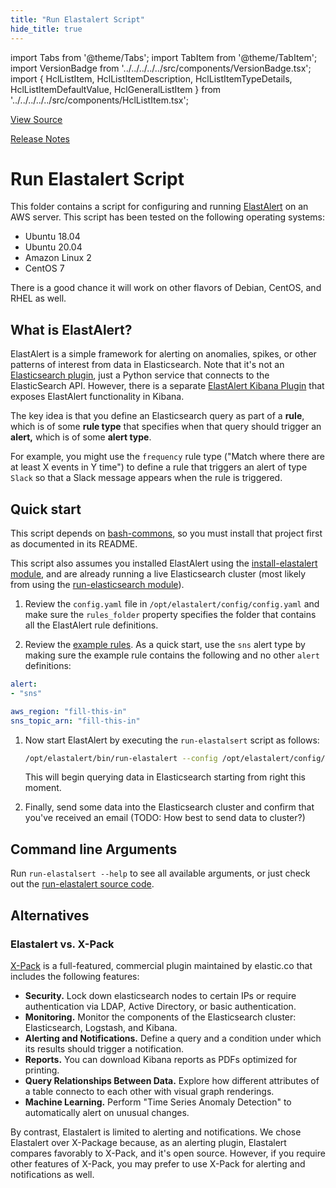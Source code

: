 ```yaml
---
title: "Run Elastalert Script"
hide_title: true
---
```


import Tabs from '@theme/Tabs';
import TabItem from '@theme/TabItem';
import VersionBadge from '../../../../../src/components/VersionBadge.tsx';
import { HclListItem, HclListItemDescription, HclListItemTypeDetails, HclListItemDefaultValue, HclGeneralListItem } from '../../../../../src/components/HclListItem.tsx';

<a href="https://github.com/gruntwork-io/terraform-aws-elk/tree/master/modules/run-elastalert" className="link-button" title="View the source code for this module in GitHub.">View Source</a>

<a href="https://github.com/gruntwork-io/terraform-aws-elk/releases?q=" className="link-button" title="Release notes for only the service catalog versions which impacted this service.">Release Notes</a>

# Run Elastalert Script

This folder contains a script for configuring and running [ElastAlert](https://github.com/Yelp/elastalert) on an AWS server. This script has been tested on the following operating systems:

*   Ubuntu 18.04
*   Ubuntu 20.04
*   Amazon Linux 2
*   CentOS 7

There is a good chance it will work on other flavors of Debian, CentOS, and RHEL as well.

## What is ElastAlert?

ElastAlert is a simple framework for alerting on anomalies, spikes, or other patterns of interest from data in Elasticsearch. Note that it's not an [Elasticsearch plugin](https://www.elastic.co/guide/en/elasticsearch/reference/current/modules-plugins.html), just a Python service that connects to the ElasticSearch API. However, there is a separate [ElastAlert Kibana Plugin](https://github.com/bitsensor/elastalert-kibana-plugin) that exposes ElastAlert functionality in Kibana.

The key idea is that you define an Elasticsearch query as part of a **rule**, which is of some **rule type** that specifies when that query should trigger an **alert,** which is of some **alert type**.

For example, you might use the `frequency` rule type ("Match where there are at least X events in Y time") to define a rule that triggers an alert of type `Slack` so that a Slack message appears when the rule is triggered.

## Quick start

This script depends on [bash-commons](https://github.com/gruntwork-io/bash-commons), so you must install that project
first as documented in its README.

This script also assumes you installed ElastAlert using the [install-elastalert module](https://github.com/gruntwork-io/terraform-aws-elk/tree/master/modules/install-elastalert), and are already running a live Elasticsearch cluster (most likely from using the [run-elasticsearch module](https://github.com/gruntwork-io/terraform-aws-elk/tree/master/modules/run-elasticsearch)).

1.  Review the `config.yaml` file in `/opt/elastalert/config/config.yaml` and make sure the `rules_folder` property specifies the folder that contains all the ElastAlert rule definitions.

2.  Review the [example rules](https://github.com/gruntwork-io/terraform-aws-elk/tree/master/examples/elk-amis/elastalert/elastalert-rules). As a quick start, use the `sns` alert type by making sure the example rule contains the following and no other `alert` definitions:

```yaml
alert:
- "sns"

aws_region: "fill-this-in"
sns_topic_arn: "fill-this-in"
```

1.  Now start ElastAlert by executing the `run-elastalsert` script as follows:

    ```bash
    /opt/elastalert/bin/run-elastalert --config /opt/elastalert/config/config.yaml
    ```

    This will begin querying data in Elasticsearch starting from right this moment.

2.  Finally, send some data into the Elasticsearch cluster and confirm that you've received an email (TODO: How best to send data to cluster?)

## Command line Arguments

Run `run-elastalsert --help` to see all available arguments, or just check out the [run-elastalert source code](https://github.com/gruntwork-io/terraform-aws-elk/tree/master/modules/run-elastalert/bin/run-elastalert).

## Alternatives

### Elastalert vs. X-Pack

[X-Pack](https://www.elastic.co/guide/en/x-pack/6.2/xpack-introduction.html) is a full-featured, commercial plugin maintained by
elastic.co that includes the following features:

*   **Security.** Lock down elasticsearch nodes to certain IPs or require authentication via LDAP, Active Directory, or
    basic authentication.
*   **Monitoring.** Monitor the components of the Elasticsearch cluster: Elasticsearch, Logstash, and Kibana.
*   **Alerting and Notifications.** Define a query and a condition under which its results should trigger a notification.
*   **Reports.** You can download Kibana reports as PDFs optimized for printing.
*   **Query Relationships Between Data.** Explore how different attributes of a table connecto to each other with visual graph renderings.
*   **Machine Learning.** Perform "Time Series Anomaly Detection" to automatically alert on unusual changes.

By contrast, Elastalert is limited to alerting and notifications. We chose Elastalert over X-Package because, as an alerting plugin, Elastalert compares favorably to X-Pack, and it's open source. However, if you require other features of X-Pack, you may prefer to use X-Pack for alerting and notifications as well.


<!-- ##DOCS-SOURCER-START
{
  "originalSources": [
    "https://github.com/gruntwork-io/terraform-aws-elk/tree/modules/run-elastalert/readme.md",
    "https://github.com/gruntwork-io/terraform-aws-elk/tree/modules/run-elastalert/variables.tf",
    "https://github.com/gruntwork-io/terraform-aws-elk/tree/modules/run-elastalert/outputs.tf"
  ],
  "sourcePlugin": "module-catalog-api",
  "hash": "76dcb1d20352eb74135a341e270b9f6e"
}
##DOCS-SOURCER-END -->
